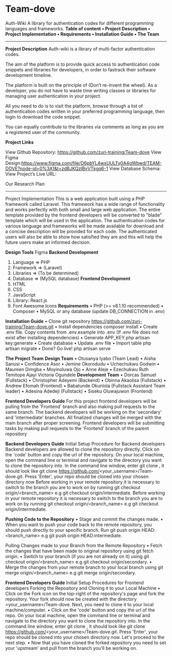 # Team-dove
 Auth-Wiki
A library for authentication codes for different programming languages and frameworks.
**Table of content
•	Project Description
•	Project Implementation
•	Requirements
•	Installation Guide
•	The Team**

________________________________________
**Project Description**
Auth-wiki is a library of multi-factor authentication codes. 

The aim of the platform is to provide quick access to authentication code snippets and libraries for developers, in order to fastrack their software development timeline.

The platform is built on the principle of (Don’t re-invent the wheel). As a developer, you do not have to waste time writing classes or libraries for managing user authentication in your project.

All you need to do is to visit the platform, browse through a list of authentication codes written in your preferred programming language, then login to download the code snippet.

You can equally contribute to the libraries via comments as long as you are a registered user of the community.

**Project Links**

View Github Repository: https://github.com/zuri-training/Team-dove
View Figma Design:https://www.figma.com/file/O6pbYL4wxUULTv0A4gWbwd/TEAM-DOVE?node-id=0%3A1&t=zdBJKQzlByVTkgq6-1
View Database Schema: 
View Project’s Live URL: 

Our Research Plan
________________________________________
Project Implementation
This is a web application built using a PHP framework called Laravel. This framework has a wide range of functionality and works perfectly with both small and large web application. The entire template provided by the frontend developers will be converted to "blade" template which will be used in the application. The authentication codes for various language and frameworks will be made available for download and a concise description will be provided for each code. The authenticated users will also be able to show how satisfied they are and this will help the future users make an informed decision.

**Design Tools**
        Figma 
**Backend Development**
1.	Language => PHP
2.	Framework => (Laravel)
3.	Libraries => (To be determined)
4.	Database => (MySQL database)
**Frontend Development**
1.	HTML
2.	CSS
3.	JavaScript
4.	Library: React.js
5.	Font Awesome Icons
**Requirements**
•	PHP (>= v8.1.10 recommended)
•	Composer
•	MySQL or any database (update DB_CONNECTION in .env)

**Installation Guide**
•	Clone git repository https://github.com/zuri-training/Team-dove.git
•	Install dependencies composer install
•	Create .env file. Copy contents from .env.example into .env (If .env file does not exist after installing dependencies)
•	Generate APP_KEY php artisan key:generate
•	Create database
•	Update .env file
•	Import table php artisan migrate
•	Done? Go live! php artisan serve

**The Project Team**
**Design Team**
•	Otusanya Iyabo (Team Lead)
•	Aisha Sanusi
•	Confidence Asor
•	Jemine Okorodudu
•	Uchechukwu Godwin
•	Maureen Dimgba
•	Moyinoluwa Ojo
•	Anne Aleje
•	Ezechukwu Ruth
        Temitope Ajayi
        Victoria Ogundele
**Development Team**
•	Dorcas Samuel (Fullstack)
•	Christopher Adeyemi (Backend)
•	Obinna Akaolisa (Fullstack)
•	Andrew Efomah (Frontend)
•	Babatunde Okunlola (Fullstack Assistant Team leader) 
•	Adesina Adedeji (Fullstack)
•	Siseku Oluwajuwon (Frontend)

**Frontend Developers Guide** 
For this project frontend developers will be pulling from the 'Frontend' branch and also making pull requests to the same branch. The backend developers will be working on the 'secondary' and 'intermediate' branches. All finalized changes will be merged with the main branch after proper screening.
Frontend developers will be submitting tasks by making pull requests to the 'Frontend' branch of the parent repository

**Backend Developers Guide**
Initial Setup Procedure for Backend developers
Backend developers are allowed to clone the repository directly.
Click on the 'code' button and copy the url of the repository. On your local machine, open the command line or terminal and navigate to the directory you want to clone the repository into. In the command line window, enter git clone <enter the url you copied here>, it should look like git clone https://github.com/<your_username>/Team-dove.git. Press 'Enter', your repo should be cloned into your chosen directory now Before working in your remote repository it is necessary to switch to the branch you are to work on by running git checkout origin/<branch_name> e.g git checkout origin/intermediate.
Before working in your remote repository it is necessary to switch to the branch you are to work on by running git checkout origin/<branch_name> e.g git checkout origin/intermediate.
  
**Pushing Code to the Repository**
•	Stage and commit the changes made.
•	When you want to push your code back to the remote repository, you should push directly to your specific branch. Run git push origin HEAD:<branch_name> e.g git push origin HEAD:intermediate.
  
Pulling Changes made to your Branch from the Remote Repository
•	Fetch the changes that have been made to original repository using git fetch origin.
•	Switch to your branch (if you are not already on it) using git checkout origin/<branch_name> e.g git checkout origin/secondary.
•	Merge the changes from your remote branch to your local branch using git merge origin/<branch_name> e.g git merge origin/secondary.
  
**Frontend Developers Guide**
Initial Setup Procedures for Frontend developers
Forking the Repository and Cloning it to your Local Machine
•	Click on the Fork icon on the top-right of the repository's page and fork the repository. Your fork should now be created with the directory <your_username>/Team-dove. Next, you need to clone it to your local machine/computer.
•	Click on the 'code' button and copy the url of the repo. On your local machine, open the command line or terminal and navigate to the directory you want to clone the repository into. In the command line window, enter git clone <enter the url you copied here>, it should look like git clone https://github.com/<your_username>/Team-dove.git. Press 'Enter', your repo should be cloned into your chosen directory now. Let's proceed to the next step.
•	Now that you have cloned the forked repository you need to set your 'upstream' and pull from the branch you'll be working on. 
